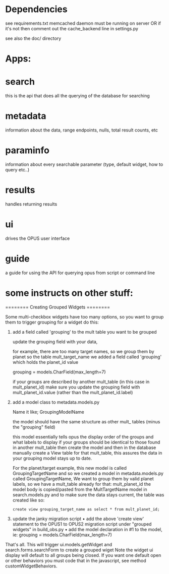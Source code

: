 # Dependencies

see requirements.txt
memcached daemon must be running on server
OR if it's not then comment out the cache_backend line in settings.py

see also the doc/ directory

# Apps:

# search

this is the api that does all the querying of the database for searching

# metadata

information about the data, range endpoints, nulls, total result counts, etc

# paraminfo

information about every searchable parameter (type, default widget, how to query etc..)

# results

handles returning results

# ui

drives the OPUS user interface

# guide

a guide for using the API for querying opus from script or command line



# some instructs on other stuff:

========  Creating Grouped Widgets ========

Some multi-checkbox widgets have too many options, so you want to group them
to trigger grouping for a widget do this:

1.  add a field called 'grouping' to the mult table you want to be grouped

    update the grouping field with your data,

    for example, there are too many target names, so we group them by planet
    so the table mult_target_name we added a field called 'grouping' which holds the planet_id value

     grouping = models.CharField(max_length=7)


    if your groups are described by another mult_table (in this case in mult_planet_id) make
    sure you update the grouping field with mult_planet_id.value (rather than the mult_planet_id.label)

2.  add a model class to metadata.models.py

	Name it like; GroupingModelName

    the model should have the same structure as other mult_ tables (minus the "grouping" field)

    this model essentially tells opus the display order of the groups and what labels to display
    if your groups should be identical to those found in another mult_table then create the model
    and then in the database manually create a View table for that mult_table, this assures
    the data in your grouping model stays up to date.

	For the planet/target example, this new model is called GroupingTargetName
	and so we created a model in metadata.models.py called GroupingTargetName,
	We want to group them by valid planet labels, so we have a mult_table already for that: mult_planet_id
    the model body is copied/pasted from the MultTargetName model in search.models.py
    and to make sure the data stays current, the table was created like so:

		create view grouping_target_name as select * from mult_planet_id;

3. update the janky migration script
	• add the above 'create view' statement to the OPUS1 to OPUS2 migration script under "grouped widgets" in build_obs.py
    • add the model declaration in #1 to the model, ie:
		grouping = models.CharField(max_length=7)


That's all.
This will trigger ui.models.getWidget and search.forms.searchForm to create a grouped wiget
Note the widget ui display will default to all groups being closed. If you want one default open or other
behaviors you must code that in the javascript, see method customWidgetBehaviors.

